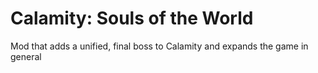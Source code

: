# Calamity: Souls of the World
Mod that adds a unified, final boss to Calamity and expands the game in general
